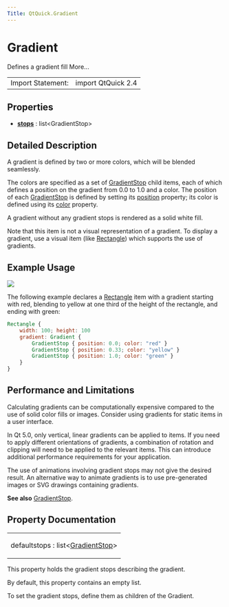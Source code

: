 ```yaml
---
Title: QtQuick.Gradient
---
```

        
Gradient
========

<span class="subtitle"></span>
Defines a gradient fill More...

|                   |                    |
|-------------------|--------------------|
| Import Statement: | import QtQuick 2.4 |

<span id="properties"></span>
Properties
----------

-   ****[stops](#stops-prop)**** : list&lt;GradientStop&gt;

<span id="details"></span>
Detailed Description
--------------------

A gradient is defined by two or more colors, which will be blended seamlessly.

The colors are specified as a set of [GradientStop](../QtQuick.GradientStop.md) child items, each of which defines a position on the gradient from 0.0 to 1.0 and a color. The position of each [GradientStop](../QtQuick.GradientStop.md) is defined by setting its [position](../QtQuick.GradientStop.md#position-prop) property; its color is defined using its [color](../QtQuick.GradientStop.md#color-prop) property.

A gradient without any gradient stops is rendered as a solid white fill.

Note that this item is not a visual representation of a gradient. To display a gradient, use a visual item (like [Rectangle](../QtQuick.Rectangle.md)) which supports the use of gradients.

<span id="example-usage"></span>
Example Usage
-------------

![](https://developer.ubuntu.com/static/devportal_uploaded/d583dfd6-6da8-469d-b58c-ddc135a66a6b-api/apps/qml/sdk-15.04.3/QtQuick.Gradient/images/qml-gradient.png)

The following example declares a [Rectangle](../QtQuick.Rectangle.md) item with a gradient starting with red, blending to yellow at one third of the height of the rectangle, and ending with green:

``` qml
Rectangle {
    width: 100; height: 100
    gradient: Gradient {
        GradientStop { position: 0.0; color: "red" }
        GradientStop { position: 0.33; color: "yellow" }
        GradientStop { position: 1.0; color: "green" }
    }
}
```

<span id="performance-and-limitations"></span>
Performance and Limitations
---------------------------

Calculating gradients can be computationally expensive compared to the use of solid color fills or images. Consider using gradients for static items in a user interface.

In Qt 5.0, only vertical, linear gradients can be applied to items. If you need to apply different orientations of gradients, a combination of rotation and clipping will need to be applied to the relevant items. This can introduce additional performance requirements for your application.

The use of animations involving gradient stops may not give the desired result. An alternative way to animate gradients is to use pre-generated images or SVG drawings containing gradients.

**See also** [GradientStop](../QtQuick.GradientStop.md).

Property Documentation
----------------------

<table>
<colgroup>
<col width="100%" />
</colgroup>
<tbody>
<tr class="odd">
<td><p><span id="stops-prop"></span><span class="qmldefault">default</span><span class="name">stops</span> : <span class="type">list</span>&lt;<span class="type"><a href="QtQuick.GradientStop.md">GradientStop</a></span>&gt;</p></td>
</tr>
</tbody>
</table>

This property holds the gradient stops describing the gradient.

By default, this property contains an empty list.

To set the gradient stops, define them as children of the Gradient.

